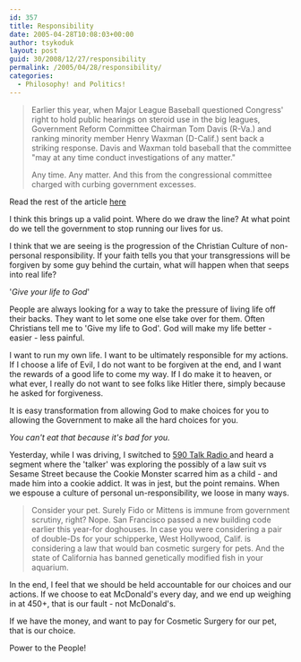 ```yaml
---
id: 357
title: Responsibility
date: 2005-04-28T10:08:03+00:00
author: tsykoduk
layout: post
guid: 30/2008/12/27/responsibility
permalink: /2005/04/28/responsibility/
categories:
  - Philosophy! and Politics!
---
```

<blockquote>Earlier this year, when Major League Baseball questioned Congress' right to hold public hearings on steroid use in the big leagues, Government Reform Committee Chairman Tom Davis (R-Va.) and ranking minority member Henry Waxman (D-Calif.) sent back a striking response. Davis and Waxman told baseball that the committee "may at any time conduct investigations of any matter."

<p>Any time. Any matter. And this from the congressional committee charged with curbing government excesses.</blockquote></p>


<p>Read the rest of the article <a href="http://www.cato.org/pub_display.php?pub_id=3747">here</a></p>


<p>I think this brings up a valid point. Where do we draw the line? At what point do we tell the government to stop running our lives for us.</p>


<p>I think that we are seeing is the progression of the Christian Culture of non-personal responsibility. If your faith tells you that your transgressions will be forgiven by some guy behind the curtain, what will happen when that seeps into real life?</p>


<p>'<em>Give your life to God</em>'</p>


<p>People are always looking for a way to take the pressure of living life off their backs. They want to  let some one else take over for them. Often Christians tell me to 'Give my life to God'. God will make my life better - easier - less painful.</p>


<p>I want to run my own life. I want to be ultimately responsible for my actions. If I choose a life of Evil, I do not want to be forgiven at the end, and I want the rewards of a good life to come my way.  If I do make it to heaven, or what ever, I really do not want to see folks like Hitler there, simply because he asked for forgiveness.</p>


<p>It is easy transformation from allowing God to make choices for you to allowing the Government to make all the hard choices for you.</p>


<p><em>You can't eat that because it's bad for you.</em></p>


<p>Yesterday, while I was driving, I switched to <a href="http://www.newstalk590.com/main.html">590 Talk Radio </a> and heard a segment where the 'talker' was exploring the possibly of a law suit vs Sesame Street because the Cookie Monster scarred him as a child - and made him into a cookie addict. It was in jest, but the point remains. When we espouse a culture of personal un-responsibility, we loose in many ways.</p>


<blockquote>Consider your pet. Surely Fido or Mittens is immune from government scrutiny, right? Nope. San Francisco passed a new building code earlier this year-for doghouses. In case you were considering a pair of double-Ds for your schipperke, West Hollywood, Calif. is considering a law that would ban cosmetic surgery for pets. And the state of California has banned genetically modified fish in your aquarium.</blockquote>

<p>In the end, I feel that we should be held accountable for our choices and our actions. If we choose to eat McDonald's every day, and we end up weighing in at 450+, that is our fault - not McDonald's.</p>


<p>If we have the money, and want to pay for Cosmetic Surgery for our pet, that is our choice.</p>


<p>Power to the People!</p>